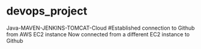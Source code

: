 # devops_project
Java-MAVEN-JENKINS-TOMCAT-Cloud
#Established connection to Github from AWS EC2 instance
Now connected from a different EC2 instance to Github



